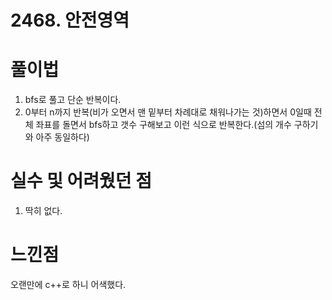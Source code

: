 # 2468. 안전영역

# 풀이법

1. bfs로 풀고 단순 반복이다.
2. 0부터 n까지 반복(비가 오면서 맨 밑부터 차례대로 채워나가는 것)하면서 0일때 전체 좌표를 돌면서 bfs하고 갯수 구해보고 이런 식으로 반복한다.(섬의 개수 구하기와 아주 동일하다)

# 실수 및 어려웠던 점

1. 딱히 없다.

# 느낀점

오랜만에 c++로 하니 어색했다.